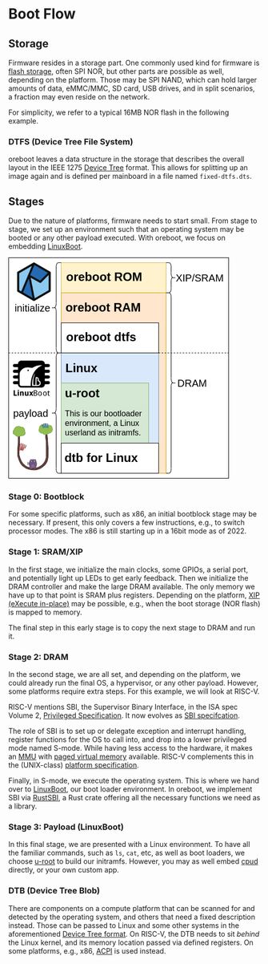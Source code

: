 # Boot Flow

## Storage

Firmware resides in a storage part. One commonly used kind for firmware is
[flash storage](https://www.netapp.com/data-storage/what-is-flash-storage),
often SPI NOR, but other parts are possible as well, depending on the platform.
Those may be SPI NAND, which can hold larger amounts of data, eMMC/MMC, SD card,
USB drives, and in split scenarios, a fraction may even reside on the network.

For simplicity, we refer to a typical 16MB NOR flash in the following example.

### DTFS (Device Tree File System)

oreboot leaves a data structure in the storage that describes the overall layout
in the IEEE 1275 [Device Tree](https://www.devicetree.org/) format. This allows
for splitting up an image again and is defined per mainboard in a file named
`fixed-dtfs.dts`.

## Stages

Due to the nature of platforms, firmware needs to start small. From stage to
stage, we set up an environment such that an operating system may be booted or
any other payload executed.
With oreboot, we focus on embedding [LinuxBoot](https://linuxboot.org).

![oreboot flash and flow](img/firmware-matryoshka.png)

### Stage 0: Bootblock

For some specific platforms, such as x86, an initial bootblock stage may be
necessary. If present, this only covers a few instructions, e.g., to switch
processor modes. The x86 is still starting up in a 16bit mode as of 2022.

### Stage 1: SRAM/XIP

In the first stage, we initialize the main clocks, some GPIOs, a serial port,
and potentially light up LEDs to get early feedback. Then we initialize the DRAM
controller and make the large DRAM available. The only memory we have up to that
point is SRAM plus registers. Depending on the platform, [XIP (eXecute in-place)](https://en.wikipedia.org/wiki/Execute_in_place) may be possible, e.g., when
the boot storage (NOR flash) is mapped to memory.

The final step in this early stage is to copy the next stage to DRAM and run it.

### Stage 2: DRAM

In the second stage, we are all set, and depending on the platform, we could
already run the final OS, a hypervisor, or any other payload. However, some
platforms require extra steps. For this example, we will look at RISC-V.

RISC-V mentions SBI, the Supervisor Binary Interface, in the ISA spec Volume 2,
[Privileged Specification](https://riscv.org/technical/specifications/). It now
evolves as [SBI specifcation](https://github.com/riscv-non-isa/riscv-sbi-doc).

The role of SBI is to set up or delegate exception and interrupt handling,
register functions for the OS to call into, and drop into a lower privileged
mode named S-mode. While having less access to the hardware, it makes an [MMU](https://en.wikipedia.org/wiki/Memory_management_unit) with [paged virtual memory](https://www.sifive.com/blog/all-aboard-part-9-paging-and-mmu-in-risc-v-linux-kernel)
available. RISC-V complements this in the (UNIX-class) [platform specification](https://github.com/riscv/riscv-platform-specs).

Finally, in S-mode, we execute the operating system. This is where we hand over
to [LinuxBoot](https://linuxboot.org), our boot loader environment. In oreboot,
we implement SBI via [RustSBI](https://github.com/rustsbi/rustsbi), a Rust crate
offering all the necessary functions we need as a library.

### Stage 3: Payload (LinuxBoot)

In this final stage, we are presented with a Linux environment. To have all the
familiar commands, such as `ls`, `cat`, etc, as well as boot loaders, we choose
[u-root](https://u-root.org) to build our initramfs. However, you may as well
embed [cpud](https://github.com/u-root/cpu) directly, or your own custom app.

### DTB (Device Tree Blob)

There are components on a compute platform that can be scanned for and detected
by the operating system, and others that need a fixed description instead. Those
can be passed to Linux and some other systems in the aforementioned [Device Tree format](https://www.devicetree.org/). On RISC-V, the DTB needs to sit _behind_
the Linux kernel, and its memory location passed via defined registers. On some
platforms, e.g., x86, [ACPI](https://uefi.org/specs/ACPI/6.4/) is used instead.
